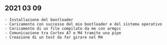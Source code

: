 ## 2021 03 09
    - Installazione del bootloader
    - Caricamento con successo del mio bootloader e del sistema operativo
    - Caricamento di un file compilato da me con armgcc
    - Comunicazione tra Cortex A7 e M4 tramite una pipe
    - Creazione di un test da far girare nel M4
    